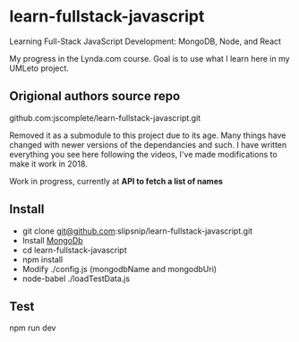 # learn-fullstack-javascript
Learning Full-Stack JavaScript Development: MongoDB, Node, and React

 My progress in the Lynda.com course.  Goal is to use what I learn here in my UMLeto project.
 
## Origional authors source repo
github.com:jscomplete/learn-fullstack-javascript.git

Removed it as a submodule to this project due to its age.  Many things have changed with newer versions of the dependancies and such.  I have written everything you see here following the videos, I've made modifications to make it work in 2018.

Work in progress, currently at **API to fetch a list of names**

## Install

* git clone git@github.com:slipsnip/learn-fullstack-javascript.git
* Install [MongoDb](https://www.mongodb.com/)
* cd learn-fullstack-javascript
* npm install
* Modify ./config.js (mongodbName and mongodbUri)
* node-babel ./loadTestData.js

## Test
npm run dev